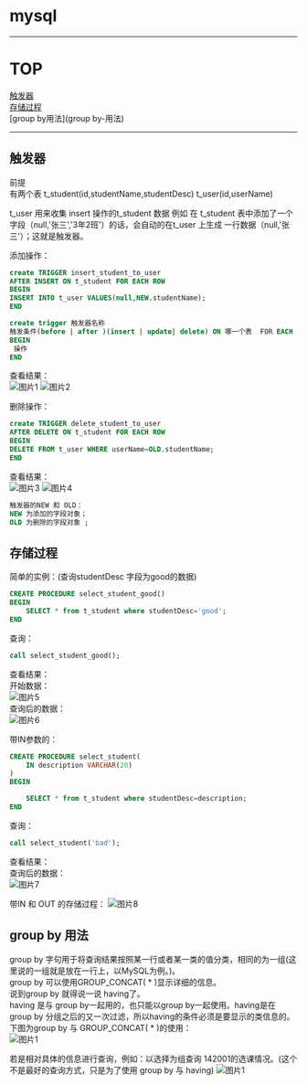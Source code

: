 # mysql
---------
# TOP
[触发器](#触发器)<br>
[存储过程](#存储过程)<br>
[group by用法](group by-用法)<br>

---------






## 触发器

前提 <br>
有两个表 t_student(id,studentName,studentDesc) t_user(id,userName)

t_user 用来收集 insert 操作的t_student 数据
例如 在 t_student 表中添加了一个字段（null,'张三','3年2班'）的话，会自动的在t_user 上生成 一行数据（null,'张三'）；这就是触发器。 <br>

添加操作：
``` sql
create TRIGGER insert_student_to_user 
AFTER INSERT ON t_student FOR EACH ROW
BEGIN
INSERT INTO t_user VALUES(null,NEW.studentName);
END
```
``` sql
create trigger 触发器名称
触发条件(before | after )(insert | update| delete) ON 哪一个表  FOR EACH ROW (FOR EACH ROW为固定格式)
BEGIN 
 操作
END
```

查看结果：<br>
![图片1](https://github.com/Zhangchao999/mysql/raw/master/picture/trigger/1.png)
![图片2](https://github.com/Zhangchao999/mysql/raw/master/picture/trigger/2.png)
<br>

删除操作：
```sql
create TRIGGER delete_student_to_user 
AFTER DELETE ON t_student FOR EACH ROW
BEGIN
DELETE FROM t_user WHERE userName=OLD.studentName;
END
```

查看结果：<br>
![图片3](https://github.com/Zhangchao999/mysql/raw/master/picture/trigger/3.png)
![图片4](https://github.com/Zhangchao999/mysql/raw/master/picture/trigger/4.png)
<br>
```sql
触发器的NEW 和 OLD：
NEW 为添加的字段对象；
OLD 为删除的字段对象 ;
```


## 存储过程

简单的实例：(查询studentDesc 字段为good的数据)
```sql
CREATE PROCEDURE select_student_good()
BEGIN
	SELECT * from t_student where studentDesc='good';
END
```
查询：
```sql
call select_student_good();
```

查看结果：<br>
开始数据：<br>
![图片5](https://github.com/Zhangchao999/mysql/raw/master/picture/procedure/5.png)<br>
查询后的数据：<br>
![图片6](https://github.com/Zhangchao999/mysql/raw/master/picture/procedure/6.png)
<br>

带IN参数的：
```sql
CREATE PROCEDURE select_student(
	IN description VARCHAR(20)
)
BEGIN

	SELECT * from t_student where studentDesc=description;
END
```
查询：
```sql
call select_student('bad');
```
查看结果：<br>
查询后的数据：<br>
![图片7](https://github.com/Zhangchao999/mysql/raw/master/picture/procedure/7.png)
<br>

带IN 和 OUT 的存储过程：
![图片8](https://github.com/Zhangchao999/mysql/raw/master/picture/procedure/8.png)
<br>

## group by 用法

group by 字句用于将查询结果按照某一行或者某一类的值分类，相同的为一组(这里说的一组就是放在一行上，以MySQL为例。)。<br>
group by 可以使用GROUP_CONCAT( * )显示详细的信息。<br>
说到group by 就得说一说 having了。<br>
having 是与 group by一起用的，也只能以group by一起使用。having是在 group by 分组之后的又一次过滤，所以having的条件必须是要显示的类信息的。<br>
下图为group by 与 GROUP_CONCAT( * )的使用：<br>
![图片1](https://github.com/Zhangchao999/mysql/raw/master/picture/other/1.png)

若是相对具体的信息进行查询，例如：以选择为组查询 142001的选课情况。(这个不是最好的查询方式，只是为了使用 group by 与 having)
![图片1](https://github.com/Zhangchao999/mysql/raw/master/picture/other/2.png)
 


